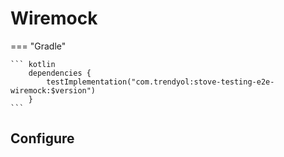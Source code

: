 # Wiremock

=== "Gradle"

    ``` kotlin
        dependencies {
            testImplementation("com.trendyol:stove-testing-e2e-wiremock:$version")
        }
    ```

## Configure

